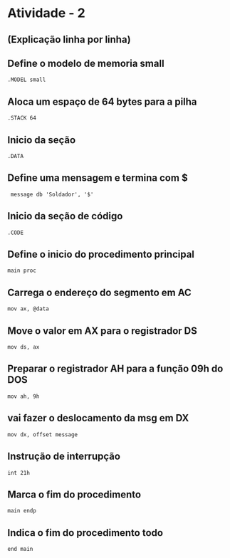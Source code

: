 # Atividade - 2 
## (Explicação linha por linha)

## Define o modelo de memoria small
~~~
.MODEL small
~~~

## Aloca um espaço de 64 bytes para a pilha 
~~~
.STACK 64
~~~

## Inicio da seção
~~~
.DATA                             
~~~

## Define uma mensagem e termina com $
~~~
 message db 'Soldador', '$'
~~~

## Inicio da seção de código
~~~
.CODE  
~~~

## Define o inicio do procedimento principal
~~~
main proc  
~~~

## Carrega o endereço do segmento em AC
~~~
mov ax, @data 
~~~

## Move o valor em AX para o registrador DS
~~~
mov ds, ax
~~~

## Preparar o registrador AH para a função 09h do DOS
~~~
mov ah, 9h   
~~~ 

## vai fazer o deslocamento da msg em DX
~~~
mov dx, offset message
~~~

## Instrução de interrupção
~~~
int 21h   
~~~

## Marca o fim do procedimento
~~~
main endp  
~~~

## Indica o fim do procedimento todo
~~~
end main
~~~